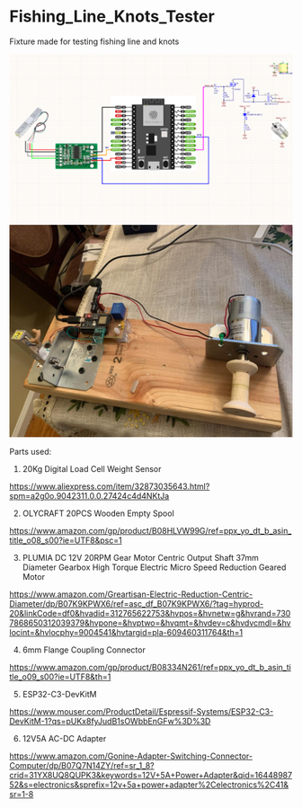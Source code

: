 # Fishing_Line_Knots_Tester
 Fixture made for testing fishing line and knots
 
<img src="doc/FishingLineTester_Schematic.png">

<img src="doc/fishingLineTester.png">

Parts used:
1. 20Kg Digital Load Cell Weight Sensor

https://www.aliexpress.com/item/32873035643.html?spm=a2g0o.9042311.0.0.27424c4d4NKtJa

2. OLYCRAFT 20PCS Wooden Empty Spool

https://www.amazon.com/gp/product/B08HLVW99G/ref=ppx_yo_dt_b_asin_title_o08_s00?ie=UTF8&psc=1

3. PLUMIA DC 12V 20RPM Gear Motor Centric Output Shaft 37mm Diameter Gearbox High Torque Electric Micro Speed Reduction Geared Motor

https://www.amazon.com/Greartisan-Electric-Reduction-Centric-Diameter/dp/B07K9KPWX6/ref=asc_df_B07K9KPWX6/?tag=hyprod-20&linkCode=df0&hvadid=312765622753&hvpos=&hvnetw=g&hvrand=7307868650312039379&hvpone=&hvptwo=&hvqmt=&hvdev=c&hvdvcmdl=&hvlocint=&hvlocphy=9004541&hvtargid=pla-609460311764&th=1

4. 6mm Flange Coupling Connector

https://www.amazon.com/gp/product/B08334N261/ref=ppx_yo_dt_b_asin_title_o09_s00?ie=UTF8&th=1

5. ESP32-C3-DevKitM 

https://www.mouser.com/ProductDetail/Espressif-Systems/ESP32-C3-DevKitM-1?qs=pUKx8fyJudB1sOWbbEnGFw%3D%3D

6. 12V5A AC-DC Adapter

https://www.amazon.com/Gonine-Adapter-Switching-Connector-Computer/dp/B07Q7N14ZY/ref=sr_1_8?crid=31YX8UQ8QUPK3&keywords=12V+5A+Power+Adapter&qid=1644898752&s=electronics&sprefix=12v+5a+power+adapter%2Celectronics%2C41&sr=1-8
